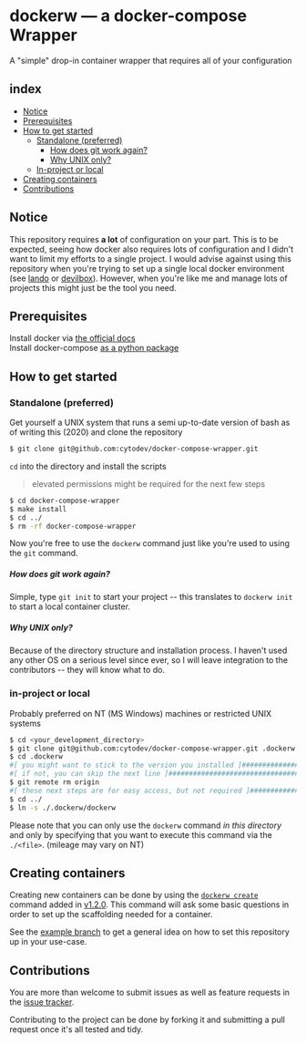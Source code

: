 # dockerw — a docker-compose Wrapper
A "simple" drop-in container wrapper that requires all of your configuration

## index
- [Notice](#notice)
- [Prerequisites](#prerequisites)
- [How to get started](#how-to-get-started)
    - [Standalone (preferred)](#standalone-preferred)
        - [How does git work again?](#how-does-git-work-again)
        - [Why UNIX only?](#why-unix-only)
    - [In-project or local](#in-project-or-local)
- [Creating containers](#creating-containers)
- [Contributions](#contributions)

## Notice
This repository requires **a lot** of configuration on your part. This is to be expected, seeing how docker also requires lots of configuration and I didn't want to limit my efforts to a single project. I would advise against using this repository when you're trying to set up a single local docker environment (see [lando](https://lando.dev/) or [devilbox](http://devilbox.org/)). However, when you're like me and manage lots of projects this might just be the tool you need.

## Prerequisites
Install docker via [the official docs](https://docs.docker.com/install/)  
Install docker-compose [as a python package](https://pypi.org/project/docker-compose/)  

## How to get started
### Standalone (preferred)
Get yourself a UNIX system that runs a semi up-to-date version of bash as of writing this (2020) and clone the repository
```bash
$ git clone git@github.com:cytodev/docker-compose-wrapper.git
```

`cd` into the directory and install the scripts

> elevated permissions might be required for the next few steps

```bash
$ cd docker-compose-wrapper
$ make install
$ cd ../
$ rm -rf docker-compose-wrapper
```

Now you're free to use the `dockerw` command just like you're used to using the `git` command.

##### How does git work again?
Simple, type `git init` to start your project -- this translates to `dockerw init` to start a local container cluster.

##### Why UNIX only?
Because of the directory structure and installation process. I haven't used any other OS on a serious level since ever, so I will leave integration to the contributors -- they will know what to do.

### in-project or local
Probably preferred on NT (MS Windows) machines or restricted UNIX systems

```bash
$ cd <your_development_directory>
$ git clone git@github.com:cytodev/docker-compose-wrapper.git .dockerw
$ cd .dockerw
#[ you might want to stick to the version you installed ]#######################
#[ if not, you can skip the next line ]#########################################
$ git remote rm origin
#[ these next steps are for easy access, but not required ]#####################
$ cd ../
$ ln -s ./.dockerw/dockerw
```

Please note that you can only use the `dockerw` command _in this directory_ and only by specifying that you want to execute this command via the `./<file>`. (mileage
 may vary on NT)

## Creating containers
Creating new containers can be done by using the [`dockerw create`](https://github.com/cytodev/docker-compose-wrapper/blob/v1.2.0/dockerw#L320) command added in [v1.2.0](https://github.com/CytoDev/docker-compose-wrapper/blob/master/CHANGELOG.md#120---2020-05-15). This command will ask some basic questions in order to set up the scaffolding needed for a container.

See the [example branch](https://github.com/cytodev/docker-compose-wrapper/tree/example) to get a general idea on how to set this repository up in your use-case.

## Contributions
You are more than welcome to submit issues as well as feature requests in the [issue tracker](https://github.com/cytodev/docker-compose-wrapper/issues/new).

Contributing to the project can be done by forking it and submitting a pull request once it's all tested and tidy.
